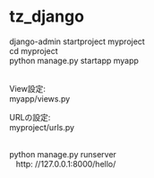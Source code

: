 # tz_django

django-admin startproject myproject<br/> 
cd myproject<br/> 
python manage.py startapp myapp<br/>   

View設定:<br/>
myapp/views.py<br/> 

URLの設定:<br/>
myproject/urls.py<br/>    

python manage.py runserver<br/>    
http: //127.0.0.1:8000/hello/<br/>
